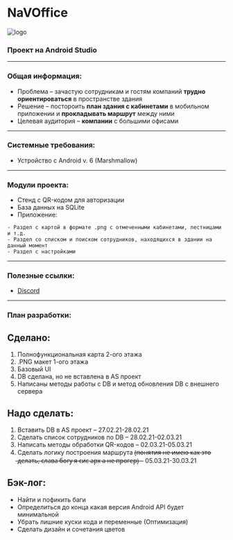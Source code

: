 # NaVOffice
![logo](https://media.discordapp.net/attachments/759412243850592258/812671357048455238/jUbo5dIVwWg.png)
### Проект на Android Studio
---
### Общая информация:
- Проблема – зачастую сотрудникам и гостям компаний **трудно ориентироваться** в пространстве здания
- Решение – постороить **план здания с кабинетами** в мобильном приложении и **прокладывать маршрут** между ними
- Целевая аудитория – **компании** с большими офисами
---
### Системные требования:
- Устройство с Android v. 6 (Marshmallow)
---
### Модули проекта:
- Стенд с QR-кодом для авторизации
- База данных на SQLite
- Приложение:
```
- Раздел с картой в формате .png с отмеченными кабинетами, лестницами и т.д.
- Раздел со списком и поиском сотрудников, находящихся в здании на данный момент
- Раздел с настройками
```
---
### Полезные ссылки:
- [Discord](https://discord.gg/TvRY6EX3wQ)
---
### План разработки:
## Сделано:
1) Полнофункциональная карта 2-ого этажа
2) .PNG макет 1-ого этажа
3) Базовый UI
4) DB сделана, но не вставлена в AS проект
5) Написаны методы работы с DB и метод обновления DB с внешнего сервера
## Надо сделать:
1) Вставить DB в AS проект – 27.02.21-28.02.21
2) Сделать список сотрудников по DB – 28.02.21-02.03.21
3) Написать методы обработки QR-кодов – 02.03.21-05.03.21
3) Сделать логику построения маршрута (̶п̶о̶н̶я̶т̶и̶я̶ ̶н̶е̶ ̶и̶м̶е̶ю̶ ̶к̶а̶к̶ ̶э̶т̶о̶ ̶д̶е̶л̶а̶т̶ь̶,̶ ̶с̶л̶а̶в̶а̶ ̶б̶о̶г̶у̶ ̶я̶ ̶с̶и̶с̶ ̶а̶р̶х̶ ̶а̶ ̶н̶е̶ ̶п̶р̶о̶г̶е̶р̶)̶  – 05.03.21-30.03.21

## Бэк-лог:
- Найти и пофикить баги
- Определиться до конца какая версия Android API будет минимальной
- Убрать лишние куски кода и переменные (Оптимизация)
- Сделать дизайн и сочетания цветов
